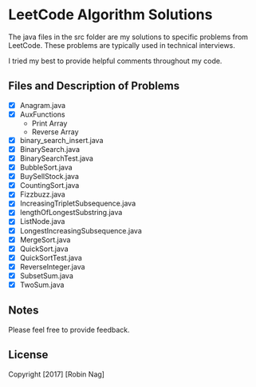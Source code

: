 # LeetCode Algorithm Solutions

The java files in the src folder are my solutions to specific problems
from LeetCode. These problems are typically used in technical interviews.

I tried my best to provide helpful comments throughout my code.

## Files and Description of Problems

* [x] Anagram.java
* [x] AuxFunctions
	- Print Array
	- Reverse Array
* [x] binary_search_insert.java
* [x] BinarySearch.java
* [x] BinarySearchTest.java
* [x] BubbleSort.java
* [x] BuySellStock.java
* [x] CountingSort.java
* [x] Fizzbuzz.java
* [x] IncreasingTripletSubsequence.java
* [x] lengthOfLongestSubstring.java
* [x] ListNode.java
* [x] LongestIncreasingSubsequence.java
* [x] MergeSort.java
* [x] QuickSort.java
* [x] QuickSortTest.java
* [x] ReverseInteger.java
* [x] SubsetSum.java
* [x] TwoSum.java

## Notes

Please feel free to provide feedback.

## License

Copyright [2017] [Robin Nag]